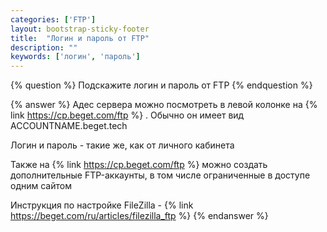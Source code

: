 ```yaml
---
categories: ['FTP']
layout: bootstrap-sticky-footer
title:  "Логин и пароль от FTP"
description: ""
keywords: ['логин', 'пароль']
---
```

{% question %}
Подскажите логин и пароль от FTP
{% endquestion %}

{% answer %}
Адес сервера можно посмотреть в левой колонке на {% link https://cp.beget.com/ftp %} . Обычно он имеет вид ACCOUNTNAME.beget.tech

Логин и пароль - такие же, как от личного кабинета

Также на {% link https://cp.beget.com/ftp %} можно создать дополнительные FTP-аккаунты, в том числе ограниченные в доступе одним сайтом

Инструкция по настройке FileZilla - {% link https://beget.com/ru/articles/filezilla_ftp %}
{% endanswer %}
